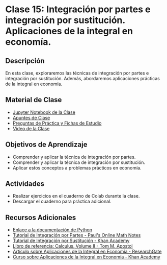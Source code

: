 # Clase 15: Integración por partes e integración por sustitución. Aplicaciones de la integral en economía.

## Descripción
En esta clase, exploraremos las técnicas de integración por partes e integración por sustitución. Además, abordaremos aplicaciones prácticas de la integral en economía.

## Material de Clase
- [Jupyter Notebook de la Clase](ENLACE_AL_JUPYTER_NOTEBOOK)
- [Apuntes de Clase](ENLACE_A_LOS_APUNTES)
- [Preguntas de Práctica y Fichas de Estudio](ENLACE_A_PREGUNTAS_Y_FICHAS)
- [Video de la Clase](ENLACE_AL_VIDEO)

## Objetivos de Aprendizaje
- Comprender y aplicar la técnica de integración por partes.
- Comprender y aplicar la técnica de integración por sustitución.
- Aplicar estos conceptos a problemas prácticos en economía.

## Actividades
- Realizar ejercicios en el cuaderno de Colab durante la clase.
- Descargar el cuaderno para práctica adicional.

## Recursos Adicionales
- [Enlace a la documentación de Python](https://docs.python.org/)
- [Tutorial de Integración por Partes - Paul's Online Math Notes](https://tutorial.math.lamar.edu/classes/calcii/IntegrationByParts.aspx)
- [Tutorial de Integración por Sustitución - Khan Academy](https://www.khanacademy.org/math/calculus-1/cs1-integration-techniques/cs1-integration-u-substitution/v/integration-by-substitution)
- [Libro de referencia: Calculus, Volume II - Tom M. Apostol](https://www.wiley.com/en-us/Calculus%2C+Volume+II%3A+Multi%2DVariable+Calculus+and+Linear+Algebra+with+Applications+to+Differential+Equations+and+Probability%2C+2nd+Edition-p-9780471000075)
- [Artículo sobre Aplicaciones de la Integral en Economía - ResearchGate](https://www.researchgate.net/publication/311786977_Applications_of_Integration_in_Economics)
- [Curso sobre Aplicaciones de la Integral en Economía - Khan Academy](https://www.khanacademy.org/economics-finance-domain/microeconomics/microeconomics-ap/consumer-producer-surplus-and-deadweight-loss/v/consumer-surplus-introduction)